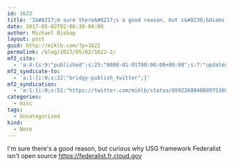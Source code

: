 ```yaml
---
id: 1622
title: 'I&#8217;m sure there&#8217;s a good reason, but c&#8230;&diams;'
date: 2017-05-02T02:06:38-04:00
author: Michael Bishop
layout: post
guid: http://miklb.com/?p=1622
permalink: /blog/2017/05/02/1622-2/
mf2_cite:
  - 'a:4:{s:9:"published";s:25:"0000-01-01T00:00:00+00:00";s:7:"updated";s:25:"0000-01-01T00:00:00+00:00";s:8:"category";a:1:{i:0;s:0:"";}s:6:"author";a:0:{}}'
mf2_syndicate-to:
  - 'a:1:{i:0;s:22:"bridgy-publish_twitter";}'
mf2_syndication:
  - 'a:1:{i:0;s:51:"https://twitter.com/miklb/status/859226884088975360";}'
categories:
  - misc
tags:
  - Uncategorized
kind:
  - Note
---
```

I'm sure there's a good reason, but curious why USG framework Federalist isn't open source <https://federalist.fr.cloud.gov>